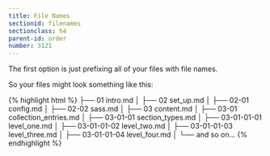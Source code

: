 ```yaml
---
title: File Names
sectionid: filenames
sectionclass: h4
parent-id: order
number: 3121
---
```


The first option is just prefixing all of your files with file names.

So your files might look something like this:

{% highlight html %}
├── 01 intro.md
│
├── 02 set_up.md
│
├── 02-01 config.md
│
├── 02-02 sass.md
│
├── 03 content.md
│
├── 03-01 collection_entries.md
│
├── 03-01-01 section_types.md
│
├── 03-01-01-01 level_one.md
│
├── 03-01-01-02 level_two.md
│
├── 03-01-01-03 level_three.md
│
├── 03-01-01-04 level_four.md
│
└── and so on...
{% endhighlight %}
